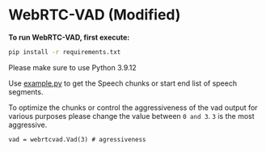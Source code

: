 
# WebRTC-VAD (Modified)

**To run WebRTC-VAD, first execute:**

```bash
pip install -r requirements.txt
```
Please make sure to use Python 3.9.12 

Use [example.py](example.py) to get the Speech chunks or start end list of speech segments.

To optimize the chunks or control the aggressiveness of the vad output for various purposes please change the value between `0 and 3`. `3` is the most aggressive.

`vad = webrtcvad.Vad(3) # agressiveness`


